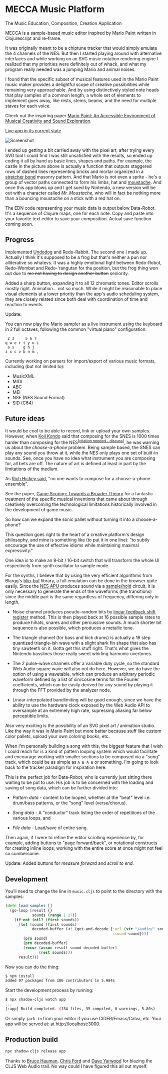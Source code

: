 # MECCA Music Platform

The Music Education, Composition, Creation Application

MECCA is a sample-based music editor inspired by Mario Paint written in Clojurescript and re-frame.

It was originally meant to be a chiptune tracker that would simply emulate the 4 channels of the NES. But then I started playing around with alternative interfaces and while working on an SVG music notation rendering engine I realized that my priorities were definitely out of whack, and what my program really needed was a jumping Mario and animal noises.

I found that the specific subset of musical features used in the Mario Paint music maker provides a delightful scope of creative possibilities while remaining very approachable. And by using distinctively styled note heads that play samples of a common length, a whole set of elements to implement goes away, like rests, stems, beams, and the need for multiple staves for each voice.

Check out the inspiring paper [Mario Paint: An Accessible Environment of Musical Creativity
and Sound Exploration](docs/Mario_Paint_An_Accessible_Environment_of.pdf).

[Live app in its current state](https://porkostomus.github.io/mecca/)

![Screenshot](mecca.png)

I ended up getting a bit carried away with the pixel art, after trying every SVG tool I could find I was still unsatisfied with the results, so ended up coding it all by hand as basic lines, shapes and paths. For example, the castle in the picture above is actually a function that outputs staggered rows of dashed lines representing bricks and mortar organized in a [stretcher bond](https://en.wikipedia.org/wiki/Brickwork#Stretcher,_or_running_bond) masonry pattern. And that Mario is not even a sprite - he's a group of vector paths connected to form his limbs, hat and [moustache](https://laughingsquid.com/origin-of-marios-mustache-and-his-name/). And once this app blows up and I get sued by Nintendo, a new version will be out with a character called *Mr. Moustache*, who will in fact be nothing more than a bouncing moustache on a stick with a red hat on.

The EDN code representing your music data is output below Data-Robot. It's a sequence of Clojure maps, one for each note. Copy and paste into your favorite text editor to save your composition. Actual save function coming soon.

## Progress

Implemented [Undodog](https://www.mariowiki.com/Undodog) and Redo-Rabbit. The second one I made up. Actually I think it's supposed to be a frog but that's neither a pun nor alliterative so whatevs. It was a highly emotional fight between Redo-Robot, Redo-Wombat and Redo-'rangutan for the position, but the frog thing won out due to ~~me not having to design another button~~ seniority.

Added a sharp button, expanding it to all 12 chromatic tones. Editor scrolls mostly right. Animation... not so much. While it might be reasonable to place visual elements at a lower priority than the app's audio scheduling system, they are closely related since both deal with coordination of time and reaction to events.

Update:

You can now play the Mario sampler as a live instrument using the keyboard in 2 full octaves, following the common "virtual piano" configuration:

```
 2 3     5 6 7
q w e r t y u i
 a s    g h j
z x c v b n m ,
```

Currently working on parsers for import/export of various music formats, including (but not limited to):

* MusicXML
* MIDI
* ABC
* MEI
* NSF (NES Sound Format)
* SID (C64)

## Future ideas

It would be cool to be able to record, link or upload your own samples. However, when [Koji Kondo](https://en.wikipedia.org/wiki/Koji_Kondo) said that composing for the SNES is 1000 times harder than composing for the NES<sup>[[citation needed - discuss](https://github.com/porkostomus/mecca/wiki/Where-the-%23%25%5E&-is-that-quote-from%3F)]</sup>, he was warning us about the *choose-a-phone* problem. Being sample based, the SNES can play any sound you throw at it, while the NES only plays one set of built-in sounds. See, once you have no idea what instrument you are composing for, all bets are off. The nature of art is defined at least in part by the limitations of the medium. 

As [Rich Hickey said](https://github.com/matthiasn/talk-transcripts/blob/master/Hickey_Rich/DesignCompositionPerformance.md), "no one wants to compose for a choose-a-phone ensemble".

See the paper, [Game Scoring: Towards a Broader Theory](/docs/game-scoring.pdf) for a fantastic treatment of the specific musical inventions that came about through creatively overcoming the technological limitations historically involved in the development of game music.

So how can we expand the sonic pallet without turning it into a choose-a-phone?

This question goes right to the heart of a creative platform's design philosophy, and mine is something like (to put it in one line): "to subtly encourage the use of effective idioms while maintaining maximal expressivity."

One idea is to make an 8-bit / 16-bit switch that will transform the whole UI respectively from synth oscillator to sample mode.

For the synths, I believe that by using the very efficient algorithms from Blargg's [blip-buf](https://github.com/nesbox/blip-buf) library, a full emulation can be done in the browser quite easily. Since the [NES APU](https://wiki.nesdev.com/w/index.php/APU) produces sound via a [sample/hold](https://en.wikipedia.org/wiki/Sample_and_hold) circuit, it is only necessary to generate the ends of the waveforms (the transitions) since the middle part is the same regardless of frequency, differing only in length.

* Noise channel produces pseudo-random bits by [linear feedback shift register](https://en.wikipedia.org/wiki/Linear-feedback_shift_register) method. This is then played back at 16 possible sample rates to produce hihats, snares and other percussive sounds. A much shorter bit sequence is also possible, which produces a metallic tone.

* The triangle channel (for bass and kick drums) is actually a 16 step quantized triangle-ish wave with a slight shark fin shape that also has tiny sawteeth on it. Gotta get this stuff right. That's what gives the Nintendo basslines those really sweet whirling harmonic overtones.

* The 2 pulse-wave channels offer a variable duty cycle, so the standard Web Audio square wave will also not do here. However, we do have the option of using a wavetable, which can produce an arbitrary periodic waveform defined by a list of sin/cosine terms for the Fourier coefficients, which can be easily derived for any sound by playing it through the FFT provided by the analyzer node.

* Linear-interpolated bandlimiting will be good enough, since we have the ability to use the hardware clock exposed by the Web Audio API to oversample at an extremely high rate, supressing aliasing far below perceptible limits.

Also very exciting is the possibility of an SVG pixel art / animation studio. Like the way it was in Mario Paint but more better because stuff like custom color pallets, upload your own coloring books, etc.

When I'm personally building a song with this, the biggest feature that I wish I could reach for is a kind of pattern looping system which would facilitate and encourage working with smaller sections to be composed via a "song" track, which could be as simple as `A B A B` or something. I'm going to look back to the tracker paradigm for inspiration here.

This is the perfect job for Data-Robot, who is currently just sitting there waiting to be put to use. His job is to be concerned with the loading and saving of song data, which can be further divided into:

* *Pattern data* - content to be looped, whether at the "beat" level i.e. drum/bass patterns, or the "song" level (verse/chorus).

* *Song data* - A "conductor" track listing the order of repetitions of the various loops, and

* *File data* - Load/save of entire song.

Then again, if I were to refine the editor scrolling experience by, for example, adding buttons to "page forward/back", or notational constructs for creating inline loops, working with the entire score at once might not feel so cumbersome.

Update: Added buttons for *measure forward* and *scroll to end*.

## Development

You'll need to change the line in `music.cljs` to point to the directory with the samples:

```clojure
(defn load-samples []
  (go-loop [result {}
            sounds (range 1 27)]
    (if-not (nil? (first sounds))
      (let [sound (first sounds)
            decoded-buffer (<! (get-and-decode {:url (str "/audio/" sound ".mp3")
                                                :sound sound}))]
        (prn sound)
        (prn decoded-buffer)
        (recur (assoc result sound decoded-buffer)
               (rest sounds)))
      result)))
```

Now you can do the thing:

```bash
$ npm install
added 97 packages from 106 contributors in 5.984s
```

Start the development process by running:

```bash
$ npx shadow-cljs watch app
...
[:app] Build completed. (134 files, 35 compiled, 0 warnings, 5.80s)
```

Or simply `jack-in` from your editor if you use CIDER/Emacs/Calva, etc. Your app will be served at: at [http://localhost:3000](http://localhost:3000).

## Production build

```bash
npx shadow-cljs release app
```

Thanks to [Bruce Hauman](https://github.com/bhauman), [Chris Ford](https://github.com/ctford) and [Dave Yarwood](https://github.com/daveyarwood) for blazing the CLJS Web Audio trail. No way could I have figured this all out myself.
